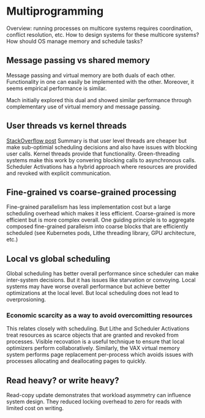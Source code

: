 # Multiprogramming

Overview: running processes on multicore systems requires coordination, conflict resolution, etc. How to design systems for these multicore systems? How should OS manage memory and schedule tasks?

## Message passing vs shared memory
Message passing and virtual memory are both duals of each other. Functionality in one can easily be implemented with the other. Moreover, it seems empirical performance is similar.

Mach initially explored this dual and showed similar performance through complementary use of virtual memory and message passing. 

## User threads vs kernel threads
[StackOverflow post](https://stackoverflow.com/questions/15983872/difference-between-user-level-and-kernel-supported-threads)
Summary is that user level threads are cheaper but make sub-optimial scheduling decisions and also have issues with blocking user calls. Kernel threads provide that functionality. Green-threading systems make this work by convering blocking calls to asynchronous calls. Scheduler Activations has a hybrid approach where resources are provided and revoked with explicit communication.

## Fine-grained vs coarse-grained processing
Fine-grained parallelism has less implementation cost but a large scheduling overhead which makes it less efficient. Coarse-grained is more efficient but is more complex overall. One guiding principle is to aggregate composed fine-grained paralleism into coarse blocks that are efficiently scheduled (see Kubernetes pods, Lithe threading library, GPU architecture, etc.)

## Local vs global scheduling
Global scheduling has better overall performance since scheduler can make inter-system decisions. But it has issues like starvation or convoying. Local systems may have worse overall performance but achieve better optimizations at the local level. But local scheduling does not lead to overprosioning.

### Economic scarcity as a way to avoid overcomitting resources
This relates closely with scheduling. But Lithe and Scheduler Activations treat resources as scarce objects that are granted and revoked from processes. Visible recovation is a useful technique to ensure that local optimizers perform collaboratively. Similarly, the VAX virtual memory system performs page replacement per-process which avoids issues with processes allocating and deallocating pages to quickly.

## Read heavy? or write heavy?
Read-copy update demonstrates that workload asymmetry can influence system design. They reduced locking overhead to zero for reads with limited cost on writing.
